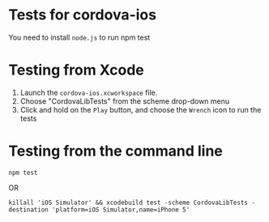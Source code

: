# Tests for cordova-ios

You need to install `node.js` to run npm test


# Testing from Xcode

1. Launch the `cordova-ios.xcworkspace` file.
2. Choose "CordovaLibTests" from the scheme drop-down menu
3. Click and hold on the `Play` button, and choose the `Wrench` icon to run the tests


# Testing from the command line

    npm test

OR

    killall 'iOS Simulator' && xcodebuild test -scheme CordovaLibTests -destination 'platform=iOS Simulator,name=iPhone 5'
